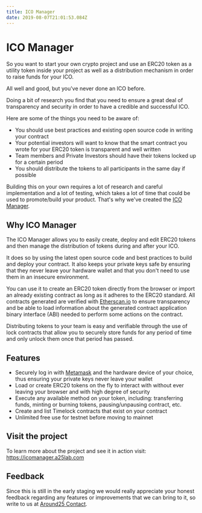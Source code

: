 ```yaml
---
title: ICO Manager
date: 2019-08-07T21:01:53.084Z
---
```

# ICO Manager

So you want to start your own crypto project and use an ERC20 token as a utility token inside your project as well as a distribution mechanism in order to raise funds for your ICO. 

All well and good, but you've never done an ICO before. 

Doing a bit of research you find that you need to ensure a great deal of transparency and security in order to have a credible and successful ICO.

Here are some of the things you need to be aware of:

- You should use best practices and existing open source code in writing your contract
- Your potential investors will want to know that the smart contract you wrote for your ERC20 token is transparent and well written
- Team members and Private Investors should have their tokens locked up for a certain period
- You should distribute the tokens to all participants in the same day if possible

Building this on your own requires a lot of research and careful implementation and a lot of testing, which takes a lot of time that could be used to promote/build your product. That's why we've created the [ICO Manager](https://icomanager.a25lab.com).

## Why ICO Manager

The ICO Manager allows you to easily create, deploy and edit ERC20 tokens and 
then manage the distribution of tokens during and after your ICO.

It does so by using the latest open source code and best practices to build and deploy your contract. It also keeps your private keys safe by ensuring that they never leave your hardware wallet and that you don't need to use them in an insecure environment.

You can use it to create an ERC20 token directly from the browser or import an already existing contract as long as it adheres to the ERC20 standard. All contracts generated are verified with [Etherscan.io](https://etherscan.io/) to ensure transparency and be able to load information about the generated contract application binary interface (ABI) needed to perform some actions on the contract.

Distributing tokens to your team is easy and verifiable through the use of lock contracts that allow you to securely store funds for any period of time and only unlock them once that period has passed. 


## Features

* Securely log in with [Metamask](https://metamask.io/) and the hardware device of your choice, thus ensuring your private keys never leave your wallet
* Load or create ERC20 tokens on the fly to interact with without ever leaving your browser and with high degree of security
* Execute any available method on your token, including: transferring funds, minting or burning tokens, pausing/unpausing contract, etc.
* Create and list Timelock contracts that exist on your contract
* Unlimited free use for testnet before moving to mainnet

## Visit the project

To learn more about the project and see it in action visit: https://icomanager.a25lab.com

## Feedback

Since this is still in the early staging we would really appreciate your honest feedback regarding any features or improvements that we can bring to it, so write to us at [Around25 Contact](https://around25.com/contact).
